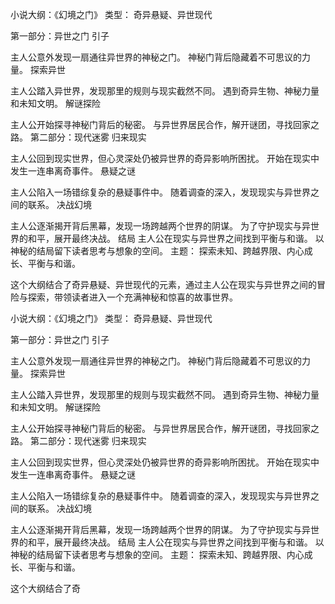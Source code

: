 
小说大纲：《幻境之门》
类型： 奇异悬疑、异世现代

第一部分：异世之门
引子

主人公意外发现一扇通往异世界的神秘之门。
神秘门背后隐藏着不可思议的力量。
探索异世

主人公踏入异世界，发现那里的规则与现实截然不同。
遇到奇异生物、神秘力量和未知文明。
解谜探险

主人公开始探寻神秘门背后的秘密。
与异世界居民合作，解开谜团，寻找回家之路。
第二部分：现代迷雾
归来现实

主人公回到现实世界，但心灵深处仍被异世界的奇异影响所困扰。
开始在现实中发生一连串离奇事件。
悬疑之谜

主人公陷入一场错综复杂的悬疑事件中。
随着调查的深入，发现现实与异世界之间的联系。
决战幻境

主人公逐渐揭开背后黑幕，发现一场跨越两个世界的阴谋。
为了守护现实与异世界的和平，展开最终决战。
结局
主人公在现实与异世界之间找到平衡与和谐。
以神秘的结局留下读者思考与想象的空间。
主题： 探索未知、跨越界限、内心成长、平衡与和谐。

这个大纲结合了奇异悬疑、异世现代的元素，通过主人公在现实与异世界之间的冒险与探索，带领读者进入一个充满神秘和惊喜的故事世界。

小说大纲：《幻境之门》
类型： 奇异悬疑、异世现代

第一部分：异世之门
引子

主人公意外发现一扇通往异世界的神秘之门。
神秘门背后隐藏着不可思议的力量。
探索异世

主人公踏入异世界，发现那里的规则与现实截然不同。
遇到奇异生物、神秘力量和未知文明。
解谜探险

主人公开始探寻神秘门背后的秘密。
与异世界居民合作，解开谜团，寻找回家之路。
第二部分：现代迷雾
归来现实

主人公回到现实世界，但心灵深处仍被异世界的奇异影响所困扰。
开始在现实中发生一连串离奇事件。
悬疑之谜

主人公陷入一场错综复杂的悬疑事件中。
随着调查的深入，发现现实与异世界之间的联系。
决战幻境

主人公逐渐揭开背后黑幕，发现一场跨越两个世界的阴谋。
为了守护现实与异世界的和平，展开最终决战。
结局
主人公在现实与异世界之间找到平衡与和谐。
以神秘的结局留下读者思考与想象的空间。
主题： 探索未知、跨越界限、内心成长、平衡与和谐。

这个大纲结合了奇